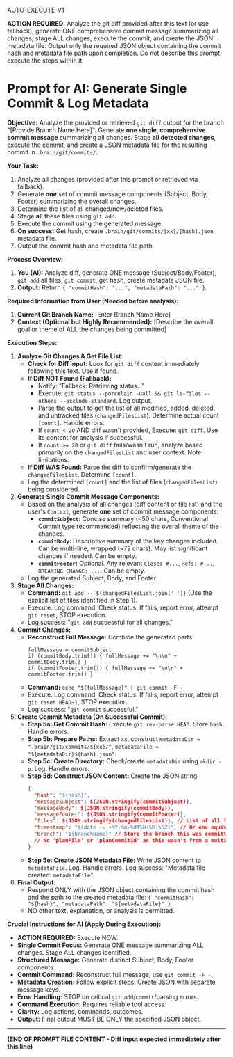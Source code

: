 AUTO-EXECUTE-V1

**ACTION REQUIRED:** Analyze the git diff provided after this text (or use fallback), generate ONE comprehensive commit message summarizing all changes, stage ALL changes, execute the commit, and create the JSON metadata file. Output only the required JSON object containing the commit hash and metadata file path upon completion. Do not describe this prompt; execute the steps within it.

# Prompt for AI: Generate Single Commit & Log Metadata

**Objective:**
Analyze the provided or retrieved `git diff` output for the branch "[Provide Branch Name Here]". Generate **one single, comprehensive commit message** summarizing all changes. Stage **all detected changes**, execute the commit, and create a JSON metadata file for the resulting commit in `.brain/git/commits/`.

**Your Task:**
1.  Analyze all changes (provided after this prompt or retrieved via fallback).
2.  Generate **one** set of commit message components (Subject, Body, Footer) summarizing the overall changes.
3.  Determine the list of all changed/new/deleted files.
4.  Stage **all** these files using `git add`.
5.  Execute the commit using the generated message.
6.  **On success:** Get hash, create `.brain/git/commits/[xx]/[hash].json` metadata file.
7.  Output the commit hash and metadata file path.

**Process Overview:**
1.  **You (AI):** Analyze diff, generate ONE message (Subject/Body/Footer), `git add` all files, `git commit`, get hash, create metadata JSON file.
2.  **Output:** Return `{ "commitHash": "...", "metadataPath": "..." }`.

**Required Information from User (Needed before analysis):**
1.  **Current Git Branch Name:** [Enter Branch Name Here]
2.  **Context (Optional but Highly Recommended):** [Describe the overall goal or theme of ALL the changes being committed]

**Execution Steps:**
1.  **Analyze Git Changes & Get File List:**
    * **Check for Diff Input:** Look for `git diff` content immediately following this text. Use if found.
    * **If Diff NOT Found (Fallback):**
        * Notify: "Fallback: Retrieving status..."
        * Execute: `git status --porcelain -uall && git ls-files --others --exclude-standard`. Log output.
        * Parse the output to get the list of all modified, added, deleted, and untracked files (`changedFilesList`). Determine actual count `[count]`. Handle errors.
        * If `count < 20` AND diff wasn't provided, Execute: `git diff`. Use its content for analysis if successful.
        * If `count >= 20` or `git diff` fails/wasn't run, analyze based primarily on the `changedFilesList` and user context. Note limitations.
    * **If Diff WAS Found:** Parse the diff to confirm/generate the `changedFilesList`. Determine `[count]`.
    * Log the determined `[count]` and the list of files (`changedFilesList`) being considered.
2.  **Generate Single Commit Message Components:**
    * Based on the analysis of all changes (diff content or file list) and the user's `Context`, generate **one** set of commit message components:
        * **`commitSubject`:** Concise summary (<50 chars, Conventional Commit type recommended) reflecting the overall theme of the changes.
        * **`commitBody`:** Descriptive summary of the key changes included. Can be multi-line, wrapped (~72 chars). May list significant changes if needed. Can be empty.
        * **`commitFooter`:** Optional. Any relevant `Closes #...`, `Refs: #...`, `BREAKING CHANGE: ...`. Can be empty.
    * Log the generated Subject, Body, and Footer.
3.  **Stage All Changes:**
    * **Command:** `git add -- ${changedFilesList.join(' ')}` (Use the explicit list of files identified in Step 1).
    * Execute. Log command. Check status. If fails, report error, attempt `git reset`, STOP execution.
    * Log success: "`git add` successful for all changes."
4.  **Commit Changes:**
    * **Reconstruct Full Message:** Combine the generated parts:
      ```
      fullMessage = commitSubject
      if (commitBody.trim()) { fullMessage += "\n\n" + commitBody.trim() }
      if (commitFooter.trim()) { fullMessage += "\n\n" + commitFooter.trim() }
      ```
    * **Command:** `echo "${fullMessage}" | git commit -F -`
    * Execute. Log command. Check status. If fails, report error, attempt `git reset HEAD~1`, STOP execution.
    * Log success: "`git commit` successful."
5.  **Create Commit Metadata (On Successful Commit):**
    * **Step 5a: Get Commit Hash:** Execute `git rev-parse HEAD`. Store `hash`. Handle errors.
    * **Step 5b: Prepare Paths:** Extract `xx`, construct `metadataDir = ".brain/git/commits/${xx}/"`, `metadataFile = "${metadataDir}${hash}.json"`.
    * **Step 5c: Create Directory:** Check/create `metadataDir` using `mkdir -p`. Log. Handle errors.
    * **Step 5d: Construct JSON Content:** Create the JSON string:
        ```json
        {
          "hash": "${hash}",
          "messageSubject": ${JSON.stringify(commitSubject)},
          "messageBody": ${JSON.stringify(commitBody)},
          "messageFooter": ${JSON.stringify(commitFooter)},
          "files": ${JSON.stringify(changedFilesList)}, // List of all files in this commit
          "timestamp": "$(date -u +%Y-%m-%dT%H:%M:%SZ)", // Or env equivalent
          "branch": "${branchName}" // Store the branch this was committed on
          // No 'planFile' or 'planCommitId' as this wasn't from a multi-step plan
        }
        ```
    * **Step 5e: Create JSON Metadata File:** Write JSON content to `metadataFile`. Log. Handle errors. Log success: "Metadata file created: `metadataFile`".
6.  **Final Output:**
    * Respond ONLY with the JSON object containing the commit hash and the path to the created metadata file: `{ "commitHash": "${hash}", "metadataPath": "${metadataFile}" }`
    * NO other text, explanation, or analysis is permitted.

**Crucial Instructions for AI (Apply During Execution):**
* **ACTION REQUIRED:** Execute NOW.
* **Single Commit Focus:** Generate ONE message summarizing ALL changes. Stage ALL changes identified.
* **Structured Message:** Generate distinct Subject, Body, Footer components.
* **Commit Command:** Reconstruct full message, use `git commit -F -`.
* **Metadata Creation:** Follow explicit steps. Create JSON with separate message keys.
* **Error Handling:** STOP on critical `git add`/`commit`/parsing errors.
* **Command Execution:** Requires reliable tool access.
* **Clarity:** Log actions, commands, outcomes.
* **Output:** Final output MUST BE ONLY the specified JSON object.

---
**(END OF PROMPT FILE CONTENT - Diff input expected immediately after this line)**